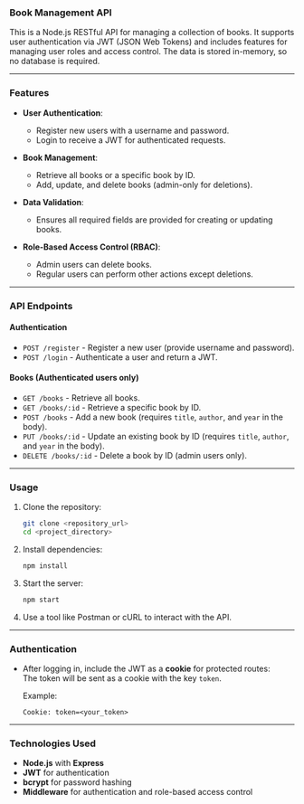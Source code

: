 ### **Book Management API**  

This is a Node.js RESTful API for managing a collection of books. It supports user authentication via JWT (JSON Web Tokens) and includes features for managing user roles and access control. The data is stored in-memory, so no database is required.

---

### **Features**  

- **User Authentication**:  
  - Register new users with a username and password.  
  - Login to receive a JWT for authenticated requests.  

- **Book Management**:  
  - Retrieve all books or a specific book by ID.  
  - Add, update, and delete books (admin-only for deletions).  

- **Data Validation**:  
  - Ensures all required fields are provided for creating or updating books.  

- **Role-Based Access Control (RBAC)**:  
  - Admin users can delete books.  
  - Regular users can perform other actions except deletions.  

---

### **API Endpoints**  

#### **Authentication**  
- `POST /register` - Register a new user (provide username and password).  
- `POST /login` - Authenticate a user and return a JWT.  

#### **Books** (Authenticated users only)  
- `GET /books` - Retrieve all books.  
- `GET /books/:id` - Retrieve a specific book by ID.  
- `POST /books` - Add a new book (requires `title`, `author`, and `year` in the body).  
- `PUT /books/:id` - Update an existing book by ID (requires `title`, `author`, and `year` in the body).  
- `DELETE /books/:id` - Delete a book by ID (admin users only).  

---

### **Usage**  

1. Clone the repository:  
   ```bash
   git clone <repository_url>
   cd <project_directory>
   ```

2. Install dependencies:  
   ```bash
   npm install
   ```

3. Start the server:  
   ```bash
   npm start
   ```

4. Use a tool like Postman or cURL to interact with the API.  

---

### **Authentication**  

- After logging in, include the JWT as a **cookie** for protected routes:  
  The token will be sent as a cookie with the key `token`.
  
  Example:  
  ```
  Cookie: token=<your_token>
  ```

---

### **Technologies Used**  

- **Node.js** with **Express**  
- **JWT** for authentication  
- **bcrypt** for password hashing  
- **Middleware** for authentication and role-based access control  